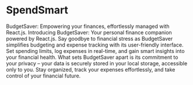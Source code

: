 # SpendSmart
 BudgetSaver: Empowering your finances, effortlessly managed with React.js.
Introducing BudgetSaver: Your personal finance companion powered by React.js. 
Say goodbye to financial stress as BudgetSaver simplifies budgeting and expense tracking with its user-friendly interface. 
Set spending limits, log expenses in real-time, and gain smart insights into your financial health.
What sets BudgetSaver apart is its commitment to your privacy – your data is securely stored in your local storage, accessible only to you. Stay organized, track your expenses effortlessly, and take control of your financial future.
